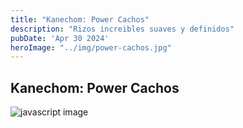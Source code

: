 ```yaml
---
title: "Kanechom: Power Cachos"
description: "Rizos increibles suaves y definidos"
pubDate: 'Apr 30 2024'
heroImage: "../img/power-cachos.jpg"
---
```


## Kanechom: Power Cachos

![javascript image](/img/power-cachos.jpg)

